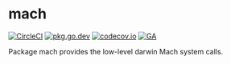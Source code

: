 # mach

[![CircleCI][circleci-badge]][circleci] [![pkg.go.dev][pkg.go.dev-badge]][pkg.go.dev] [![codecov.io][codecov-badge]][codecov] [![GA][ga-badge]][ga]

Package mach provides the low-level darwin Mach system calls.


<!-- badge links -->
[circleci]: https://app.circleci.com/pipelines/github/go-darwin/mach
[pkg.go.dev]: https://pkg.go.dev/go-darwin.dev/mach
[codecov]: https://app.codecov.io/gh/go-darwin/mach
[ga]: https://github.com/go-darwin/mach

[circleci-badge]: https://img.shields.io/circleci/build/github/go-darwin/mach/main?style=for-the-badge&label=CIRCLECI&logo=circleci&token=7bff9f71604aff509a4e26846e2cff30b33ebabe
[pkg.go.dev-badge]: http://bit.ly/pkg-go-dev-badge
[codecov-badge]: https://img.shields.io/codecov/c/github/go-darwin/mach/main?logo=codecov&style=for-the-badge&token=YZWxmI5PK3
[ga-badge]: https://gh-ga-beacon.appspot.com/UA-89201129-1/go-darwin.dev/mach?useReferer&pixel
